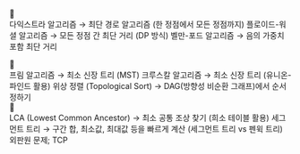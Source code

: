 💛 <br>
다익스트라 알고리즘 → 최단 경로 알고리즘 (한 정점에서 모든 정점까지)
플로이드-워셜 알고리즘 → 모든 정점 간 최단 거리 (DP 방식)
벨만-포드 알고리즘 → 음의 가중치 포함 최단 거리 <br>

💚 <br>
프림 알고리즘 → 최소 신장 트리 (MST)
크루스칼 알고리즘 → 최소 신장 트리 (유니온-파인드 활용)
위상 정렬 (Topological Sort) → DAG(방향성 비순환 그래프)에서 순서 정하기<br>
💙 <br>
LCA (Lowest Common Ancestor) → 최소 공통 조상 찾기 (희소 테이블 활용)
세그먼트 트리 → 구간 합, 최소값, 최대값 등을 빠르게 계산 (세그먼트 트리 vs 펜윅 트리)
외판원 문제; TCP
